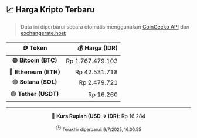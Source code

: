 

<!-- HARGA_KRIPTO -->
## 📈 Harga Kripto Terbaru

> Data ini diperbarui secara otomatis menggunakan [CoinGecko API](https://www.coingecko.com/) dan [exchangerate.host](https://exchangerate.host/)

<div align="center">

| 🪙 Token | 💰 Harga (IDR) |
|:------:|---------------:|
| 🟠 **Bitcoin (BTC)**   | Rp 1.767.479.103 |
| 🔵 **Ethereum (ETH)**  | Rp 42.531.718 |
| 🟣 **Solana (SOL)**    | Rp 2.479.721 |
| 🟢 **Tether (USDT)**   | Rp 16.260 |

---

💱 **Kurs Rupiah (USD → IDR)**: Rp 16.284

🕒 <sub>Terakhir diperbarui: 9/7/2025, 16.00.55</sub>

</div>
<!-- /HARGA_KRIPTO -->